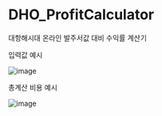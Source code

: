 # DHO_ProfitCalculator
 대항해시대 온라인 발주서값 대비 수익률 계산기

 입력값 예시



![image](https://github.com/user-attachments/assets/5df6cdbb-6824-4ff4-8cdc-112b926bd75a)



총계산 비용 예시




![image](https://github.com/user-attachments/assets/9236865a-f1f7-4c19-b003-a42b992e5d1f)
